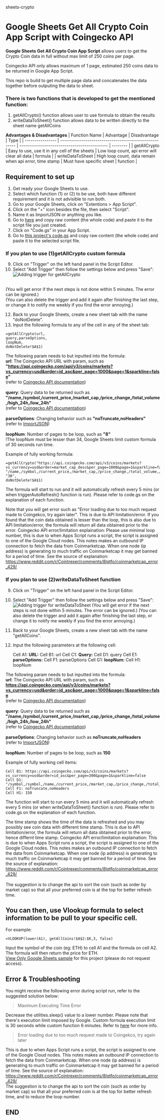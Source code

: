 sheets-crypto
# Google Sheets Get All Crypto Coin App Script with Coingecko API

**Google Sheets Get All Crypto Coin App Script** allows users to get the Crypto Coin data in full without max limit of 250 coins per page.

Coingecko API only allows maximum of 1 page, estimated 250 coins data to be returned in Google App Script. 

This repo is build to get multiple page data and concatenates the data together before outputing the data to sheet.

### There is two functions that is developed to get the mentioned function:
1. getAllCrypto() function allows user to use formula to obtain the results
2. writeDataToSheet() function allows data to be written directly to the sheet name getAllCoins

**Advantages & Disadvantages**
|   Function Name  |   Advantage                                             |  Disadvantage                                 |   Type   |
| ---------------- | ------------------------------------------------------- | --------------------------------------------- | -------- |
|   getAllCrypto   | Easy to use, use it in any cell of the sheets           | Low loop count, api error will clear all data | formula  |
| writeDataToSheet | High loop count, data remain when api error, time stamp | Must have specific sheet                      | function |


## Requirement to set up
1. Get ready your Google Sheets to use.
2. Select which function (1) or (2) to be use, both have different requirement and it is not advisible to run both.
3. Go to your Google Sheets, click on "Extentions > App Script".
4. Click on the "+" icon besides the file, then select "Script".
5. Name it as ImportJSON or anything you like.
6. Go to [here](https://github.com/bradjasper/ImportJSON/blob/master/ImportJSON.gs) and copy raw content (the whole code) and paste it to the script file you just created.
7. Click on "Code.gs" in your App Script.
8. Go to [this project's code.gs](https://github.com/melviinkhoo/sheets-crypto/blob/main/code.gs) and copy raw content (the whole code) and paste it to the selected script file.

  ### If you plan to use (1)getAllCrypto custom formula
  9. Click on "Trigger" on the left hand panel in the Script Editor.
  10. Select "Add Trigger" then follow the settings below and press "Save":
  ![Adding trigger for getAllCrypto](/assets/images/trigger_getAllCrypto.PNG)
  
  <br />(You will get error if the next steps is not done within 5 minutes. The error can be ignored.)
  <br />(You can also delete the trigger and add it again after finishing the last step, or change it to notify me weekly if you find the error annoying.)
  
  12. Back to your Google Sheets, create a new sheet tab with the name "doNotDelete".
  13. Input the following formula to any of the cell in any of the sheet tab:
  
  ```
  =getAllCrypto(url,
  query,parseOptions,
  loopNum,
  doNotDelete!$A$1)
  ```
  
  The following param needs to but inputted into the formula:
  <br />**url**:            The Coingecko API URL with param, such as **"https://api.coingecko.com/api/v3/coins/markets?vs_currency=usd&order=id_asc&per_page=1000&page=1&sparkline=false"**
  <br />                (refer to [Coingecko API documentation](https://www.coingecko.com/en/api/documentation))
  <br />
  <br />**query**:          Query data to be returned such as **"/name,/symbol,/current_price,/market_cap,/price_change,/total_volume,/high_24h,/low_24h"**
  <br />                (refer to [Coingecko API documentation](https://www.coingecko.com/en/api/documentation))
  <br />
  <br />**parseOptions**:   Changing behavior such as **"noTruncate,noHeaders"**
  <br />                (refer to [ImportJSON](https://github.com/bradjasper/ImportJSON/blob/master/ImportJSON.gs))
  <br />
  <br />**loopNum**:        Number of pages to be loop, such as **"8"**
  <br />                !The loopNum must be lesser than 34, Google Sheets limit custom formula of 30 seconds run time.
  
  Example of fully working formula:
   ```
   =getAllCrypto("https://api.coingecko.com/api/v3/coins/markets?vs_currency=usd&order=market_cap_desc&per_page=1000&page=1&sparkline=false",
   "/name,/symbol,/current_price,/market_cap,/price_change,/total_volume,/high_24h,/low_24h","noTruncate,noHeaders",
   "30",
   doNotDelete!$A$1)
   ```
   The formula will start to run and it will automatically refresh every 5 mins (or when triggerAutoRefresh() function is run).
   Please refer to code.gs on the explanation of each function.
   
   Note that you will get error such as "Error loading due to too much request made to Coingekco, try again later". This is due to API limitation/error.
   If you found that the coin data obtained is lesser than the loop, this is also due to API limitation/error, the formula will return all data obtained prior to the error.
   Coingecko API error/limitation explaination:
    Please use minimal loop number, this is due to when Apps Script runs a script, the script is assigned to one of the Google Cloud nodes. 
    This notes makes an outbound IP connection to fetch the data from Coinmarketcap. 
    When one node (ip address) is generating to much traffic on Coinmarketcap it may get banned for a period of time.
      See the source of explanation: https://www.reddit.com/r/Cointrexer/comments/8lqtfo/coinmarketcap_error_429/

  
  ### If you plan to use (2)writeDataToSheet function
  9. Click on "Trigger" on the left hand panel in the Script Editor.
  10. Select "Add Trigger" then follow the settings below and press "Save":
  ![Adding trigger for writeDataToSheet](/assets/images/trigger_writeDataToSheet.PNG)
  (You will get error if the next steps is not done within 5 minutes. The error can be ignored.) 
  (You can also delete the trigger and add it again after finishing the last step, or change it to notify me weekly if you find the error annoying.)
  
  12. Back to your Google Sheets, create a new sheet tab with the name "getAllCoins".
  13. Input the following parameters at the following cell:
        
        Cell A1: **URL:**
        Cell B1: url
        Cell C1: **Query:**
        Cell D1: query
        Cell E1: **parseOptions:**
        Cell F1: parseOptions
        Cell G1: **loopNum:**
        Cell H1: loopNum
        
  
  The following param needs to but inputted into the formula:
  <br />**url**:            The Coingecko API URL with param, such as **https://api.coingecko.com/api/v3/coins/markets?vs_currency=usd&order=id_asc&per_page=1000&page=1&sparkline=false**
  <br />                (refer to [Coingecko API documentation](https://www.coingecko.com/en/api/documentation))
  <br />
  <br />**query**:          Query data to be returned such as **"/name,/symbol,/current_price,/market_cap,/price_change,/total_volume,/high_24h,/low_24h"**
  <br />                (refer to [Coingecko API documentation](https://www.coingecko.com/en/api/documentation))
  <br />
  <br />**parseOptions**:   Changing behavior such as **noTruncate,noHeaders**
  <br />                (refer to [ImportJSON](https://github.com/bradjasper/ImportJSON/blob/master/ImportJSON.gs))
  <br />
  <br />**loopNum**:        Number of pages to be loop, such as **150**

  
  Example of fully working cell items:
  
    Cell B1: https://api.coingecko.com/api/v3/coins/markets?vs_currency=usd&order=id_asc&per_page=300&page=1&sparkline=false
    Cell D1: "/symbol,/symbol,/name,/current_price,/market_cap,/price_change,/total_volume,/high_24h,/low_24h"
    Cell F1: noTruncate,noHeaders
    Cell H1: 150
  
   The function  will start to run every 5 mins and it will automatically refresh every 5 mins (or when writeDataToSheet() function is run).
   Please refer to code.gs on the explanation of each function.
   
   The time stamp shows the time of the data is refreshed and you may possibly see coin data with different time stamp. 
   This is due to API limitation/error, the formula will return all data obtained prior to the error, hence differnt time stamp.
   Coingecko API error/limitation explaination:
    This is due to when Apps Script runs a script, the script is assigned to one of the Google Cloud nodes. 
    This notes makes an outbound IP connection to fetch the data from Coinmarketcap. 
    When one node (ip address) is generating to much traffic on Coinmarketcap it may get banned for a period of time.
      See the source of explanation: https://www.reddit.com/r/Cointrexer/comments/8lqtfo/coinmarketcap_error_429/
     <br /><br />The suggestion is to change the api to sort the coin (such as order by market cap) so that all your preferred coin is at the top for better refresh time. 


## You can then, use Vlookup formula to select information to be pull to your specific cell.
For example: 

```
=VLOOKUP(lower(A1), getAllCoins!$A$2:$K,3, false)
```

Input the symbol of the coin (eg: ETH) to cell A1 and the formula on cell A2. The formula will then return the price for ETH.<br />
<a href="https://docs.google.com/spreadsheets/d/1Nqnynzybk-VThI06GcfTq9o4-wjxZ9BWZNItK_9vOQ4/edit?usp=sharing" target="_blank">View Only Google Sheets sample</a> for this project (please do not request access).<br />


## Error & Troubleshooting
You might receive the following error during script run, refer to the suggested solution below:

> Maximum Executing Time Error

Decrease the utilities.sleep() value to a lower number. Please note that there's execution limit imposed by Google. Custom formula execution limit is 30 seconds while custom function 6 minutes. Refer to [here](https://developers.google.com/apps-script/guides/services/quotas) for more info.
<br />
> Error loading due to too much request made to Coingekco, try again later
 
This is due to when Apps Script runs a script, the script is assigned to one of the Google Cloud nodes. 
    This notes makes an outbound IP connection to fetch the data from Coinmarketcap. 
    When one node (ip address) is generating to much traffic on Coinmarketcap it may get banned for a period of time.
      See the source of explanation: https://www.reddit.com/r/Cointrexer/comments/8lqtfo/coinmarketcap_error_429/
     <br />The suggestion is to change the api to sort the coin (such as order by market cap) so that all your preferred coin is at the top for better refresh time, and to reduce the loop number.

END
------------------------------------------------------------------------------------------------------------------------------------
